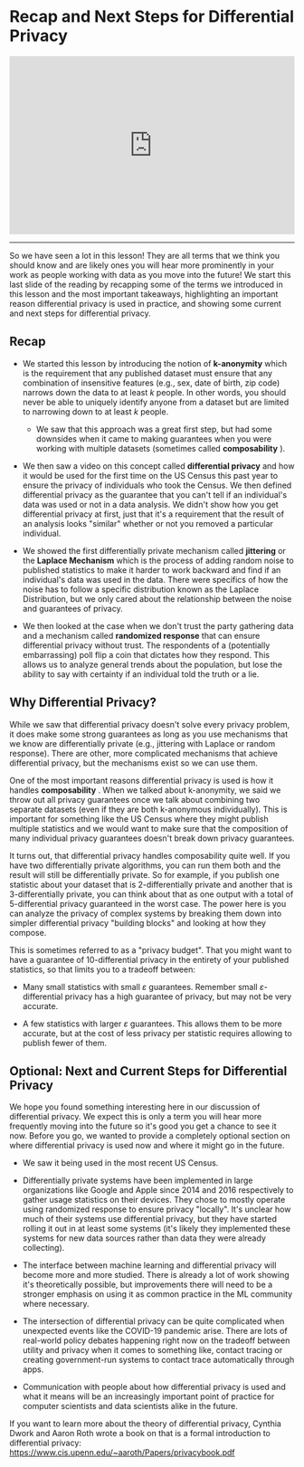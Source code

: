# Recap and Next Steps for Differential Privacy

<div style="position: relative; padding-bottom: 62.5%; height: 0;">
    <iframe src="https://www.loom.com/embed/78e30ed8485a4f2698629d65523124c4?sharedAppSource=personal_library" frameborder="0" webkitallowfullscreen mozallowfullscreen allowfullscreen style="position: absolute; top: 0; left: 0; width: 100%; height: 100%;"></iframe>
</div>

---

So we have seen a lot in this lesson! They are all terms that we think you should know and are likely ones you will hear more prominently in your work as people working with data as you move into the future! We start this last slide of the reading by recapping some of the terms we introduced in this lesson and the most important takeaways, highlighting an important reason differential privacy is used in practice, and showing some current and next steps for differential privacy.

## Recap

- We started this lesson by introducing the notion of **k-anonymity** which is the requirement that any published dataset must ensure that any combination of insensitive features (e.g., sex, date of birth, zip code) narrows down the data to at least $k$ people. In other words, you should never be able to uniquely identify anyone from a dataset but are limited to narrowing down to at least $k$ people.

  - We saw that this approach was a great first step, but had some downsides when it came to making guarantees when you were working with multiple datasets (sometimes called **composability** ).

- We then saw a video on this concept called **differential privacy** and how it would be used for the first time on the US Census this past year to ensure the privacy of individuals who took the Census. We then defined differential privacy as the guarantee that you can't tell if an individual's data was used or not in a data analysis. We didn't show how you get differential privacy at first, just that it's a requirement that the result of an analysis looks "similar" whether or not you removed a particular individual.

- We showed the first differentially private mechanism called **jittering** or the **Laplace Mechanism** which is the process of adding random noise to published statistics to make it harder to work backward and find if an individual's data was used in the data. There were specifics of how the noise has to follow a specific distribution known as the Laplace Distribution, but we only cared about the relationship between the noise and guarantees of privacy.

- We then looked at the case when we don't trust the party gathering data and a mechanism called **randomized response** that can ensure differential privacy without trust. The respondents of a (potentially embarrassing) poll flip a coin that dictates how they respond. This allows us to analyze general trends about the population, but lose the ability to say with certainty if an individual told the truth or a lie.

## Why Differential Privacy?

While we saw that differential privacy doesn't solve every privacy problem, it does make some strong guarantees as long as you use mechanisms that we know are differentially private (e.g., jittering with Laplace or random response). There are other, more complicated mechanisms that achieve differential privacy, but the mechanisms exist so we can use them.

One of the most important reasons differential privacy is used is how it handles **composability** . When we talked about k-anonymity, we said we throw out all privacy guarantees once we talk about combining two separate datasets (even if they are both k-anonymous individually). This is important for something like the US Census where they might publish multiple statistics and we would want to make sure that the composition of many individual privacy guarantees doesn't break down privacy guarantees.

It turns out, that differential privacy handles composability quite well. If you have two differentially private algorithms, you can run them both and the result will still be differentially private. So for example, if you publish one statistic about your dataset that is 2-differentially private and another that is 3-differentially private, you can think about that as one output with a total of 5-differential privacy guaranteed in the worst case. The power here is you can analyze the privacy of complex systems by breaking them down into simpler differential privacy "building blocks" and looking at how they compose.

This is sometimes referred to as a "privacy budget". That you might want to have a guarantee of 10-differential privacy in the entirety of your published statistics, so that limits you to a tradeoff between:

- Many small statistics with small $\varepsilon$ guarantees. Remember small $\varepsilon$-differential privacy has a high guarantee of privacy, but may not be very accurate.

- A few statistics with larger $\varepsilon$ guarantees. This allows them to be more accurate, but at the cost of less privacy per statistic requires allowing to publish fewer of them.

## Optional: Next and Current Steps for Differential Privacy

We hope you found something interesting here in our discussion of differential privacy. We expect this is only a term you will hear more frequently moving into the future so it's good you get a chance to see it now. Before you go, we wanted to provide a completely optional section on where differential privacy is used now and where it might go in the future.

- We saw it being used in the most recent US Census.

- Differentially private systems have been implemented in large organizations like Google and Apple since 2014 and 2016 respectively to gather usage statistics on their devices. They chose to mostly operate using randomized response to ensure privacy "locally". It's unclear how much of their systems use differential privacy, but they have started rolling it out in at least some systems (it's likely they implemented these systems for new data sources rather than data they were already collecting).

- The interface between machine learning and differential privacy will become more and more studied. There is already a lot of work showing it's theoretically possible, but improvements there will need to be a stronger emphasis on using it as common practice in the ML community where necessary.

- The intersection of differential privacy can be quite complicated when unexpected events like the COVID-19 pandemic arise. There are lots of real-world policy debates happening right now on the tradeoff between utility and privacy when it comes to something like, contact tracing or creating government-run systems to contact trace automatically through apps.

- Communication with people about how differential privacy is used and what it means will be an increasingly important point of practice for computer scientists and data scientists alike in the future.

If you want to learn more about the theory of differential privacy, Cynthia Dwork and Aaron Roth wrote a book on that is a formal introduction to differential privacy: https://www.cis.upenn.edu/~aaroth/Papers/privacybook.pdf
